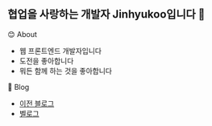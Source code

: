 ## 협업을 사랑하는 개발자 Jinhyukoo입니다 👋

<!--
**jinhyukoo/jinhyukoo** is a ✨ _special_ ✨ repository because its `README.md` (this file) appears on your GitHub profile.

Here are some ideas to get you started:

- 🔭 I’m currently working on ...
- 🌱 I’m currently learning ...
- 👯 I’m looking to collaborate on ...
- 🤔 I’m looking for help with ...
- 💬 Ask me about ...
- 📫 How to reach me: ...
- 😄 Pronouns: ...
- ⚡ Fun fact: ...
-->

😊 About
- 웹 프론트엔드 개발자입니다
- 도전을 좋아합니다
- 뭐든 함께 하는 것을 좋아합니다

📝 Blog
- [이전 블로그](https://jinhyukoo.github.io/)
- [벨로그](https://velog.io/@jinhyukoo)
